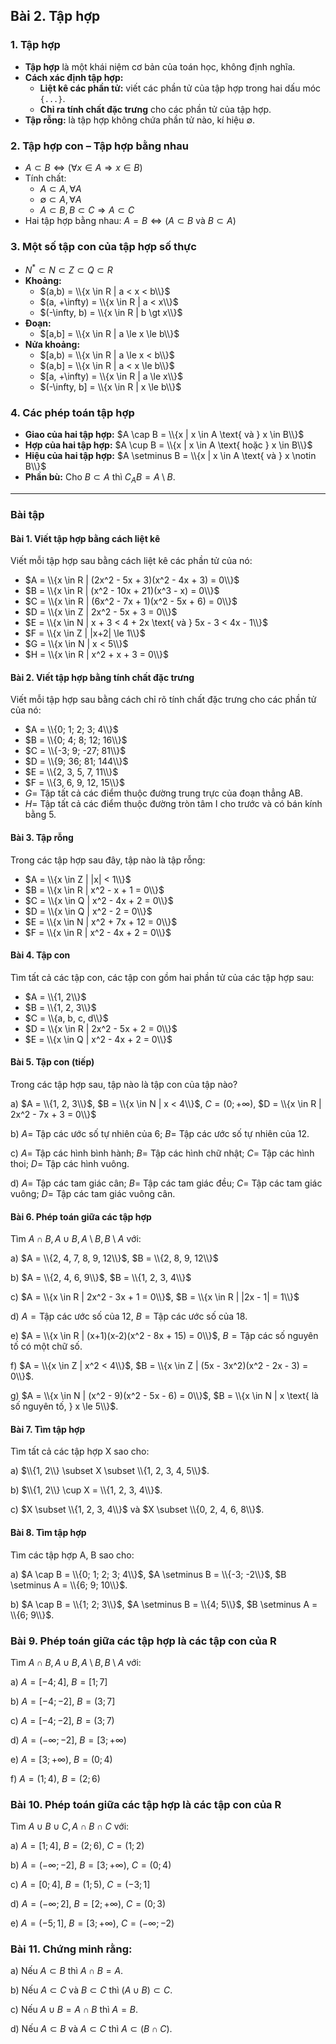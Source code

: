 
## Bài 2. Tập hợp

### 1. Tập hợp
- **Tập hợp** là một khái niệm cơ bản của toán học, không định nghĩa.
- **Cách xác định tập hợp:**
    + **Liệt kê các phần tử:** viết các phần tử của tập hợp trong hai dấu móc `{...}`.
    + **Chỉ ra tính chất đặc trưng** cho các phần tử của tập hợp.
- **Tập rỗng:** là tập hợp không chứa phần tử nào, kí hiệu $\emptyset$.

### 2. Tập hợp con – Tập hợp bằng nhau
- $A \subset B \Leftrightarrow (\forall x \in A \Rightarrow x \in B)$
- Tính chất:
    + $A \subset A, \forall A$
    + $\emptyset \subset A, \forall A$
    + $A \subset B, B \subset C \Rightarrow A \subset C$
- Hai tập hợp bằng nhau: $A = B \Leftrightarrow (A \subset B \text{ và } B \subset A)$

### 3. Một số tập con của tập hợp số thực
- $N^* \subset N \subset Z \subset Q \subset R$
- **Khoảng:**
    + $(a,b) = \\{x \in R | a < x < b\\}$
    + $(a, +\infty) = \\{x \in R | a < x\\}$
    + $(-\infty, b) = \\{x \in R | b \gt x\\}$
- **Đoạn:**
    + $[a,b] = \\{x \in R | a \le x \le b\\}$
- **Nửa khoảng:**
    + $[a,b) = \\{x \in R | a \le x < b\\}$
    + $(a,b] = \\{x \in R | a < x \le b\\}$
    + $[a, +\infty) = \\{x \in R | a \le x\\}$
    + $(-\infty, b] = \\{x \in R | x \le b\\}$

### 4. Các phép toán tập hợp
- **Giao của hai tập hợp:** $A \cap B = \\{x | x \in A \text{ và } x \in B\\}$
- **Hợp của hai tập hợp:** $A \cup B = \\{x | x \in A \text{ hoặc } x \in B\\}$
- **Hiệu của hai tập hợp:** $A \setminus B = \\{x | x \in A \text{ và } x \notin B\\}$
- **Phần bù:** Cho $B \subset A$ thì $C_A B = A \setminus B$.

---

### Bài tập

#### Bài 1. Viết tập hợp bằng cách liệt kê
Viết mỗi tập hợp sau bằng cách liệt kê các phần tử của nó:
- $A = \\{x \in R | (2x^2 - 5x + 3)(x^2 - 4x + 3) = 0\\}$
- $B = \\{x \in R | (x^2 - 10x + 21)(x^3 - x) = 0\\}$
- $C = \\{x \in R | (6x^2 - 7x + 1)(x^2 - 5x + 6) = 0\\}$
- $D = \\{x \in Z | 2x^2 - 5x + 3 = 0\\}$
- $E = \\{x \in N | x + 3 < 4 + 2x \text{ và } 5x - 3 < 4x - 1\\}$
- $F = \\{x \in Z | |x+2| \le 1\\}$
- $G = \\{x \in N | x < 5\\}$
- $H = \\{x \in R | x^2 + x + 3 = 0\\}$

#### Bài 2. Viết tập hợp bằng tính chất đặc trưng
Viết mỗi tập hợp sau bằng cách chỉ rõ tính chất đặc trưng cho các phần tử của nó:
- $A = \\{0; 1; 2; 3; 4\\}$
- $B = \\{0; 4; 8; 12; 16\\}$
- $C = \\{-3; 9; -27; 81\\}$
- $D = \\{9; 36; 81; 144\\}$
- $E = \\{2, 3, 5, 7, 11\\}$
- $F = \\{3, 6, 9, 12, 15\\}$
- $G =$ Tập tất cả các điểm thuộc đường trung trực của đoạn thẳng AB.
- $H =$ Tập tất cả các điểm thuộc đường tròn tâm I cho trước và có bán kính bằng 5.

#### Bài 3. Tập rỗng
Trong các tập hợp sau đây, tập nào là tập rỗng:
- $A = \\{x \in Z | |x| < 1\\}$
- $B = \\{x \in R | x^2 - x + 1 = 0\\}$
- $C = \\{x \in Q | x^2 - 4x + 2 = 0\\}$
- $D = \\{x \in Q | x^2 - 2 = 0\\}$
- $E = \\{x \in N | x^2 + 7x + 12 = 0\\}$
- $F = \\{x \in R | x^2 - 4x + 2 = 0\\}$

#### Bài 4. Tập con
Tìm tất cả các tập con, các tập con gồm hai phần tử của các tập hợp sau:
- $A = \\{1, 2\\}$
- $B = \\{1, 2, 3\\}$
- $C = \\{a, b, c, d\\}$
- $D = \\{x \in R | 2x^2 - 5x + 2 = 0\\}$
- $E = \\{x \in Q | x^2 - 4x + 2 = 0\\}$

#### Bài 5. Tập con (tiếp)
Trong các tập hợp sau, tập nào là tập con của tập nào?

a) $A = \\{1, 2, 3\\}$, $B = \\{x \in N | x < 4\\}$, $C = (0; +\infty)$, $D = \\{x \in R | 2x^2 - 7x + 3 = 0\\}$

b) $A =$ Tập các ước số tự nhiên của 6; $B =$ Tập các ước số tự nhiên của 12.

c) $A =$ Tập các hình bình hành; $B =$ Tập các hình chữ nhật; $C =$ Tập các hình thoi; $D =$ Tập các hình vuông.

d) $A =$ Tập các tam giác cân; $B =$ Tập các tam giác đều; $C =$ Tập các tam giác vuông; $D =$ Tập các tam giác vuông cân.

#### Bài 6. Phép toán giữa các tập hợp
Tìm $A \cap B, A \cup B, A \setminus B, B \setminus A$ với:

a) $A = \\{2, 4, 7, 8, 9, 12\\}$, $B = \\{2, 8, 9, 12\\}$

b) $A = \\{2, 4, 6, 9\\}$, $B = \\{1, 2, 3, 4\\}$

c) $A = \\{x \in R | 2x^2 - 3x + 1 = 0\\}$, $B = \\{x \in R | |2x - 1| = 1\\}$

d) $A = \text{Tập các ước số của 12}$, $B = \text{Tập các ước số của 18}$.

e) $A = \\{x \in R | (x+1)(x-2)(x^2 - 8x + 15) = 0\\}$, $B = \text{Tập các số nguyên tố có một chữ số}$.

f) $A = \\{x \in Z | x^2 < 4\\}$, $B = \\{x \in Z | (5x - 3x^2)(x^2 - 2x - 3) = 0\\}$.

g) $A = \\{x \in N | (x^2 - 9)(x^2 - 5x - 6) = 0\\}$, $B = \\{x \in N | x \text{ là số nguyên tố, } x \le 5\\}$.

#### Bài 7. Tìm tập hợp
Tìm tất cả các tập hợp X sao cho:

a) $\\{1, 2\\} \subset X \subset \\{1, 2, 3, 4, 5\\}$.

b) $\\{1, 2\\} \cup X = \\{1, 2, 3, 4\\}$.

c) $X \subset \\{1, 2, 3, 4\\}$ và $X \subset \\{0, 2, 4, 6, 8\\}$.

#### Bài 8. Tìm tập hợp
Tìm các tập hợp A, B sao cho:

a) $A \cap B = \\{0; 1; 2; 3; 4\\}$, $A \setminus B = \\{-3; -2\\}$, $B \setminus A = \\{6; 9; 10\\}$.

b) $A \cap B = \\{1; 2; 3\\}$, $A \setminus B = \\{4; 5\\}$, $B \setminus A = \\{6; 9\\}$.

### Bài 9. Phép toán giữa các tập hợp là các tập con của R
Tìm $A \cap B, A \cup B, A \setminus B, B \setminus A$ với:

a) $A = [-4; 4]$, $B = [1; 7]$

b) $A = [-4; -2]$, $B = (3; 7]$

c) $A = [-4; -2]$, $B = (3; 7)$

d) $A = (-\infty; -2]$, $B = [3; +\infty)$

e) $A = [3; +\infty)$, $B = (0; 4)$

f) $A = (1; 4)$, $B = (2; 6)$

### Bài 10.  Phép toán giữa các tập hợp là các tập con của R
Tìm $A \cup B \cup C, A \cap B \cap C$ với:

a) $A = [1; 4]$, $B = (2; 6)$, $C = (1; 2)$

b) $A = (-\infty; -2]$, $B = [3; +\infty)$, $C = (0; 4)$

c) $A = [0; 4]$, $B = (1; 5)$, $C = (-3; 1]$

d) $A = (-\infty; 2]$, $B = [2; +\infty)$, $C = (0; 3)$

e) $A = (-5; 1]$, $B = [3; +\infty)$, $C = (-\infty; -2)$

### Bài 11. Chứng minh rằng:

a) Nếu $A \subset B$ thì $A \cap B = A$.

b) Nếu $A \subset C$ và $B \subset C$ thì $(A \cup B) \subset C$.

c) Nếu $A \cup B = A \cap B$ thì $A = B$.

d) Nếu $A \subset B$ và $A \subset C$ thì $A \subset (B \cap C)$.